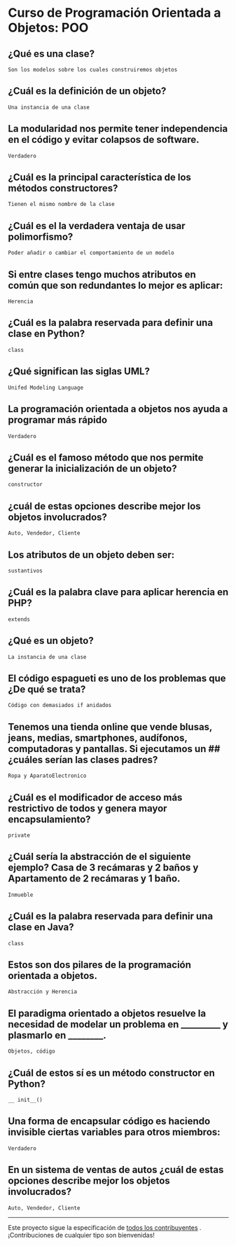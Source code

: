 # Curso de Programación Orientada a Objetos: POO

## ¿Qué es una clase?
    Son los modelos sobre los cuales construiremos objetos

## ¿Cuál es la definición de un objeto?
    Una instancia de una clase

## La modularidad nos permite tener independencia en el código y evitar colapsos de software.
    Verdadero

## ¿Cuál es la principal característica de los métodos constructores?

    Tienen el mismo nombre de la clase

## ¿Cuál es el la verdadera ventaja de usar polimorfismo?

    Poder añadir o cambiar el comportamiento de un modelo

## Si entre clases tengo muchos atributos en común que son redundantes lo mejor es aplicar:

    Herencia

## ¿Cuál es la palabra reservada para definir una clase en Python?

    class

## ¿Qué significan las siglas UML?

    Unifed Modeling Language

## La programación orientada a objetos nos ayuda a programar más rápido

    Verdadero

## ¿Cuál es el famoso método que nos permite generar la inicialización de un objeto?

    constructor

## ¿cuál de estas opciones describe mejor los objetos involucrados?

    Auto, Vendedor, Cliente

## Los atributos de un objeto deben ser:

    sustantivos

## ¿Cuál es la palabra clave para aplicar herencia en PHP?

    extends

## ¿Qué es un objeto?

    La instancia de una clase


## El código espagueti es uno de los problemas que ¿De qué se trata?

    Código con demasiados if anidados

## Tenemos una tienda online que vende blusas, jeans, medias, smartphones, audífonos, computadoras y pantallas. Si ejecutamos un ## ¿cuáles serían las clases padres?

    Ropa y AparatoElectronico

## ¿Cuál es el modificador de acceso más restrictivo de todos y genera mayor encapsulamiento?

    private

## ¿Cuál sería la abstracción de el siguiente ejemplo? Casa de 3 recámaras y 2 baños y Apartamento de 2 recámaras y 1 baño.
    Inmueble

## ¿Cuál es la palabra reservada para definir una clase en Java?

    class

## Estos son dos pilares de la programación orientada a objetos.

    Abstracción y Herencia

## El paradigma orientado a objetos resuelve la necesidad de modelar un problema en _________ y plasmarlo en ________.

    Objetos, código

## ¿Cuál de estos sí es un método constructor en Python?

    __ init__()

## Una forma de encapsular código es haciendo invisible ciertas variables para otros miembros:

    Verdadero

## En un sistema de ventas de autos ¿cuál de estas opciones describe mejor los objetos involucrados?
    Auto, Vendedor, Cliente
    
------

Este proyecto sigue la especificación de [todos los contribuyentes](https://github.com/all-contributors/all-contributors) . ¡Contribuciones de cualquier tipo son bienvenidas!
